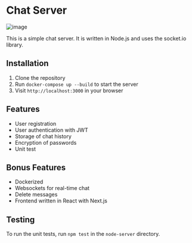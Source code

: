 # Chat Server

![image](https://github.com/buraksakalli/chat-node/assets/10114716/8b9567f8-7702-4b85-970d-eb4d23df0ecf)

This is a simple chat server. It is written in Node.js and uses the socket.io library.

## Installation

1. Clone the repository
2. Run `docker-compose up --build` to start the server
3. Visit `http://localhost:3000` in your browser

## Features

- User registration
- User authentication with JWT
- Storage of chat history
- Encryption of passwords
- Unit test

## Bonus Features

- Dockerized
- Websockets for real-time chat
- Delete messages
- Frontend written in React with Next.js

## Testing

To run the unit tests, run `npm test` in the `node-server` directory.
